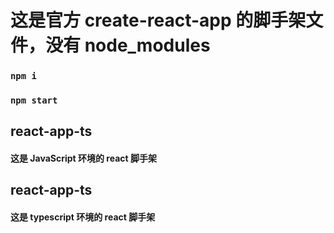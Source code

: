 # 这是官方 create-react-app 的脚手架文件，没有 node_modules

### `npm i`

### `npm start`

## react-app-ts

#### 这是 JavaScript 环境的 react 脚手架

## react-app-ts

#### 这是 typescript 环境的 react 脚手架
